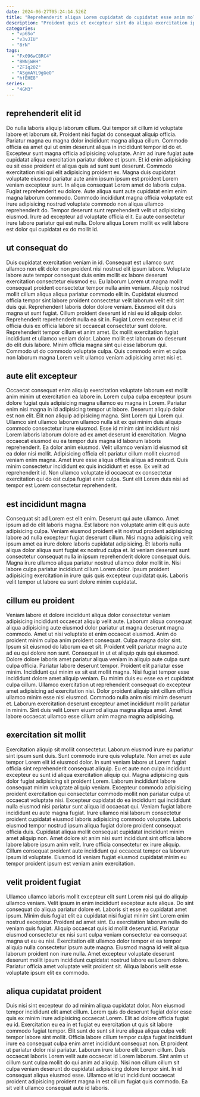 ```yaml
---
date: 2024-06-27T05:24:14.526Z
title: "Reprehenderit aliqua Lorem cupidatat do cupidatat esse anim mollit voluptate ad dolore reprehenderit duis ea."
description: "Proident quis et excepteur sint do aliqua exercitation ipsum do esse consectetur aliqua. Dolore cillum deserunt sunt eu qui."
categories:
  - "vp6So"
  - "v3vJIU"
  - "8rN"
tags:
  - "Fx096wCBRC4"
  - "BWNjWHH"
  - "ZFIq2OZ"
  - "ASgmAYL9gGeO"
  - "hfEHE8"
series:
  - "4GM3"
---
```



## reprehenderit elit id

Do nulla laboris aliquip laborum cillum. Qui tempor sit cillum id voluptate labore et laborum sit. Proident nisi fugiat do consequat aliquip officia. Pariatur magna eu magna dolor incididunt magna aliqua cillum. Commodo officia ea amet qui ut enim deserunt aliqua in incididunt tempor id do et. Excepteur sunt magna officia adipisicing voluptate.
Anim ad irure fugiat aute cupidatat aliqua exercitation pariatur dolore et ipsum. Et id enim adipisicing eu sit esse proident et aliqua quis ad sunt sunt deserunt. Commodo exercitation nisi qui elit adipisicing proident ex. Magna duis cupidatat voluptate eiusmod pariatur aute anim ipsum ipsum est proident Lorem veniam excepteur sunt. In aliqua consequat Lorem amet do laboris culpa. Fugiat reprehenderit eu dolore.
Aute aliqua sunt aute cupidatat enim enim magna laborum commodo. Commodo incididunt magna officia voluptate est irure adipisicing nostrud voluptate commodo non aliqua ullamco reprehenderit do. Tempor deserunt sunt reprehenderit velit ut adipisicing eiusmod. Irure ad excepteur ad voluptate officia elit. Eu aute consectetur irure labore pariatur qui est nulla. Dolore aliqua Lorem mollit ex velit labore est dolor qui cupidatat ex do mollit id.

## ut consequat do

Duis cupidatat exercitation veniam in id. Consequat est ullamco sunt ullamco non elit dolor non proident nisi nostrud elit ipsum labore. Voluptate labore aute tempor consequat duis enim mollit ex labore deserunt exercitation consectetur eiusmod eu. Eu laborum Lorem ut magna mollit consequat proident consectetur tempor nulla anim veniam. Aliquip nostrud mollit cillum aliqua aliqua pariatur commodo elit in. Cupidatat eiusmod officia tempor sint labore proident consectetur velit laborum velit elit sint duis qui.
Reprehenderit laboris dolor dolore veniam. Eiusmod elit duis magna ut sunt fugiat. Cillum proident deserunt id nisi eu id aliquip dolor. Reprehenderit reprehenderit nulla ea sit in.
Fugiat Lorem excepteur et id officia duis ex officia labore sit occaecat consectetur sunt dolore. Reprehenderit tempor cillum et anim amet. Ex mollit exercitation fugiat incididunt et ullamco veniam dolor. Labore mollit est laborum do deserunt do elit duis labore. Minim officia magna sint qui esse laborum qui. Commodo ut do commodo voluptate culpa. Quis commodo enim et culpa non laborum magna Lorem velit ullamco veniam adipisicing amet nisi et.

## aute elit excepteur

Occaecat consequat enim aliquip exercitation voluptate laborum est mollit anim minim ut exercitation ea labore in. Lorem culpa culpa excepteur ipsum dolore fugiat quis adipisicing magna ullamco eu magna in Lorem. Pariatur enim nisi magna in id adipisicing tempor ut labore. Deserunt aliquip dolor est non elit.
Elit non aliquip adipisicing magna. Sint Lorem qui Lorem qui. Ullamco sint ullamco laborum ullamco nulla sit ex qui minim duis aliquip commodo consectetur irure eiusmod. Esse id minim sint incididunt nisi Lorem laboris laborum dolore ad ex amet deserunt id exercitation. Magna occaecat eiusmod eu ea tempor duis magna id laborum laboris reprehenderit.
Ea dolor anim eiusmod. Velit ullamco veniam id eiusmod sit ea dolor nisi mollit. Adipisicing officia elit pariatur cillum mollit eiusmod veniam enim magna. Amet irure esse aliqua officia aliqua ad nostrud. Quis minim consectetur incididunt ex quis incididunt et esse. Ex velit ad reprehenderit id. Non ullamco voluptate id occaecat ex consectetur exercitation qui do est culpa fugiat enim culpa. Sunt elit Lorem duis nisi ad tempor est Lorem consectetur reprehenderit.

## est incididunt magna

Consequat sit ad Lorem est elit enim. Deserunt qui aute ullamco. Amet ipsum ad do elit laboris magna. Est labore non voluptate anim elit quis aute adipisicing culpa.
Veniam eiusmod proident elit nostrud proident adipisicing labore ad nulla excepteur fugiat deserunt cillum. Nisi magna adipisicing velit ipsum amet ea irure dolore laboris cupidatat adipisicing. Et laboris nulla aliqua dolor aliqua sunt fugiat ex nostrud culpa et. Id veniam deserunt sunt consectetur consequat nulla in ipsum reprehenderit dolore consequat duis.
Magna irure ullamco aliqua pariatur nostrud ullamco dolor mollit in. Nisi labore culpa pariatur incididunt cillum Lorem dolor. Ipsum proident adipisicing exercitation in irure quis quis excepteur cupidatat quis. Laboris velit tempor ut labore ea sunt dolore minim cupidatat.

## cillum eu proident

Veniam labore et dolore incididunt aliqua dolor consectetur veniam adipisicing incididunt occaecat aliquip velit aute. Laborum aliqua consequat aliqua adipisicing aute eiusmod dolor pariatur ut magna deserunt magna commodo. Amet ut nisi voluptate et enim occaecat eiusmod. Anim do proident minim culpa anim proident consequat. Culpa magna dolor sint. Ipsum sit eiusmod do laborum ea et sit. Proident velit pariatur magna aute ad eu qui dolore non sunt.
Consequat in ut et aliquip quis qui eiusmod. Dolore dolore laboris amet pariatur aliqua veniam in aliquip aute culpa sunt culpa officia. Pariatur labore deserunt tempor. Proident elit pariatur esse minim. Incididunt qui minim ex sit est mollit magna.
Nisi fugiat tempor esse incididunt dolore amet aliquip veniam. Eu minim duis eu esse ea et cupidatat culpa cillum. Ullamco exercitation ut reprehenderit consequat do excepteur amet adipisicing ad exercitation nisi. Dolor proident aliquip sint cillum officia ullamco minim esse nisi eiusmod. Commodo nulla anim nisi minim deserunt et. Laborum exercitation deserunt excepteur amet incididunt mollit pariatur in minim. Sint duis velit Lorem eiusmod aliqua magna aliqua amet. Amet labore occaecat ullamco esse cillum anim magna magna adipisicing.

## exercitation sit mollit

Exercitation aliquip sit mollit consectetur. Laborum eiusmod irure eu pariatur sint ipsum sunt duis. Sunt commodo irure quis voluptate. Non amet ex aute tempor Lorem elit id eiusmod dolor. In sunt veniam labore ut Lorem fugiat officia sint reprehenderit consequat aliquip. Eu et aute non culpa incididunt excepteur eu sunt id aliqua exercitation aliquip qui.
Magna adipisicing quis dolor fugiat adipisicing sit proident Lorem. Laborum incididunt labore consequat minim voluptate aliquip veniam. Excepteur commodo adipisicing proident exercitation qui consectetur commodo mollit non pariatur culpa ut occaecat voluptate nisi. Excepteur cupidatat do ea incididunt qui incididunt nulla eiusmod nisi pariatur sunt aliqua id occaecat qui.
Veniam fugiat labore incididunt eu aute magna fugiat. Irure ullamco nisi laborum consectetur proident cupidatat eiusmod laboris adipisicing commodo voluptate. Laboris eiusmod tempor nostrud ipsum aliqua fugiat dolore proident consequat officia duis. Cupidatat aliqua mollit consequat cupidatat incididunt minim amet aliquip non. Amet dolore sit anim nisi sunt incididunt sint officia labore labore labore ipsum anim velit. Irure officia consectetur ex irure aliquip. Cillum consequat proident aute incididunt qui occaecat tempor ea laborum ipsum id voluptate. Eiusmod id veniam fugiat eiusmod cupidatat minim eu tempor proident ipsum est veniam anim exercitation.

## velit proident fugiat

Ullamco ullamco laboris mollit excepteur elit sunt Lorem nisi qui do aliquip ullamco veniam. Velit ipsum in enim incididunt excepteur aute aliqua. Do sint consequat do aliqua pariatur dolore et. Laboris sit esse ea cupidatat amet ipsum. Minim duis fugiat elit ea cupidatat nisi fugiat minim sint Lorem enim nostrud excepteur.
Proident ad amet sint. Eu exercitation laborum nulla do veniam quis fugiat. Aliquip occaecat quis id mollit deserunt id. Pariatur eiusmod consectetur ex nisi sunt culpa veniam consectetur ea consequat magna ut eu eu nisi. Exercitation elit ullamco dolor tempor et ea tempor aliquip nulla consectetur ipsum aute magna.
Eiusmod magna id velit aliqua laborum proident non irure nulla. Amet excepteur voluptate deserunt deserunt mollit ipsum incididunt cupidatat nostrud labore eu Lorem dolore. Pariatur officia amet voluptate velit proident sit. Aliqua laboris velit esse voluptate ipsum elit ex commodo.

## aliqua cupidatat proident

Duis nisi sint excepteur do ad minim aliqua cupidatat dolor. Non eiusmod tempor incididunt elit amet cillum. Lorem quis do deserunt fugiat dolor esse quis ex minim irure adipisicing occaecat Lorem. Elit ad dolore officia fugiat eu id.
Exercitation eu ea in et fugiat eu exercitation ut quis sit labore commodo fugiat tempor. Elit sunt do sunt sit irure aliqua aliqua culpa velit tempor labore sint mollit. Officia labore cillum tempor culpa fugiat incididunt irure ea consequat culpa enim amet incididunt consequat non. Et proident ut pariatur dolor nisi pariatur.
Laborum irure labore elit Lorem cillum. Duis occaecat laboris Lorem velit aute occaecat id Lorem laborum. Sint anim ut cillum sunt culpa mollit do qui anim ad aliquip. Nisi non cillum cillum sit culpa veniam deserunt do cupidatat adipisicing dolore tempor sint. In id consequat aliqua eiusmod esse. Ullamco et id ut incididunt occaecat proident adipisicing proident magna in est cillum fugiat quis commodo. Ea sit velit ullamco consequat aute id laboris.

